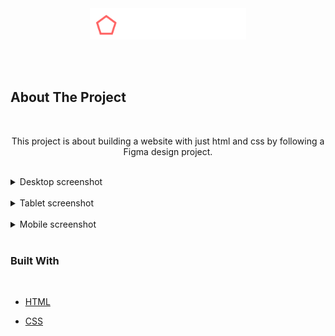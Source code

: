 <!-- PROJECT LOGO -->
<br />
<br />

<p align="center">
  <a href="#">
    <img src="images/logo_headphones.png" alt="Logo" width="250" height="50">
  </a>
</p>

<br />
<br />


<!-- ABOUT THE PROJECT -->
## About The Project

<br />

<p align="center">
  This project is about building a website with just html and css by following a Figma design project.
</p>

<br />


<!-- Screenshots -->
<details>
  <summary>Desktop screenshot</summary>
  <ol>
    <p align="center">
      <a href="#">
        <img src="screenshots/01_headphones_desktop@2x.png" alt="Desktop screenshot">
      </a>
    </p>
  </ol>
</details>
<br />

<details>
  <summary>Tablet screenshot</summary>
  <ol>
    <p align="center">
      <a href="#">
        <img src="screenshots/01_headphones_tablet@2x.png" alt="Tablet screenshot">
      </a>
    </p>
  </ol>
</details>
<br />

<details>
  <summary>Mobile screenshot</summary>
  <ol>
    <p align="center">
      <a href="#">
        <img src="screenshots/01_headphones_mobile@2x.png" alt="Mobile screenshot">
      </a>
    </p>
  </ol>
</details>
<br />


### Built With

<br />

* [HTML](https://en.wikipedia.org/wiki/HTML)

* [CSS](https://en.wikipedia.org/wiki/CSS)
